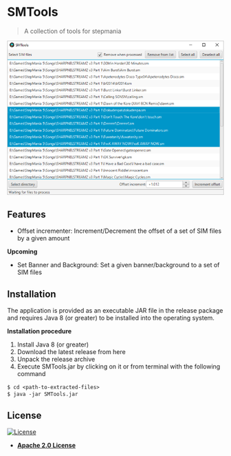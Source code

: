 # SMTools
> A collection of tools for stepmania

![GUI](/images/screenshot.png?raw=true)

## Features
- Offset incrementer: Increment/Decrement the offset of a set of SIM files by a given amount

**Upcoming**
- Set Banner and Background: Set a given banner/background to a set of SIM files

## Installation
The application is provided as an executable JAR file in the release package and
requires Java 8 (or greater) to be installed into the operating system.

**Installation procedure**
1. Install Java 8 (or greater)
2. Download the latest release from here
3. Unpack the release archive
4. Execute SMTools.jar by clicking on it or from terminal with the following command
```shell
$ cd <path-to-extracted-files>
$ java -jar SMTools.jar
```

## License

[![License](https://img.shields.io/badge/License-Apache%202.0-blue.svg)](https://opensource.org/licenses/Apache-2.0)
- **[Apache 2.0 License](https://opensource.org/licenses/Apache-2.0)**
